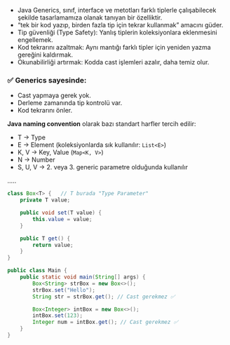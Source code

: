 - Java Generics, sınıf, interface ve metotları farklı tiplerle çalışabilecek şekilde tasarlamamıza olanak tanıyan bir özelliktir.
- “tek bir kod yazıp, birden fazla tip için tekrar kullanmak” amacını güder.
- Tip güvenliği (Type Safety): Yanlış tiplerin koleksiyonlara eklenmesini engellemek.
- Kod tekrarını azaltmak: Aynı mantığı farklı tipler için yeniden yazma gereğini kaldırmak.
- Okunabilirliği artırmak: Kodda cast işlemleri azalır, daha temiz olur.

### ✅ Generics sayesinde:
- Cast yapmaya gerek yok.
- Derleme zamanında tip kontrolü var.
- Kod tekrarını önler.

**Java naming convention** olarak bazı standart harfler tercih edilir:
- T → Type
- E → Element (koleksiyonlarda sık kullanılır: `List<E>`)
- K, V → Key, Value (`Map<K, V>`)
- N → Number
- S, U, V → 2. veya 3. generic parametre olduğunda kullanılır

.....

```java
class Box<T> {   // T burada "Type Parameter"
    private T value;

    public void set(T value) {
        this.value = value;
    }

    public T get() {
        return value;
    }
}

public class Main {
    public static void main(String[] args) {
        Box<String> strBox = new Box<>();
        strBox.set("Hello");
        String str = strBox.get(); // Cast gerekmez ✅

        Box<Integer> intBox = new Box<>();
        intBox.set(123);
        Integer num = intBox.get(); // Cast gerekmez ✅
    }
}
```